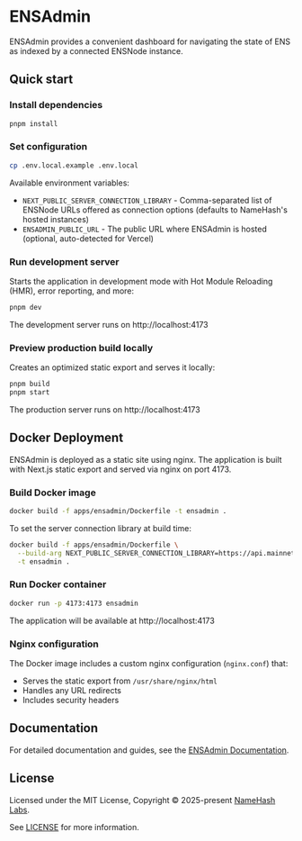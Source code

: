 # ENSAdmin

ENSAdmin provides a convenient dashboard for navigating the state of ENS as indexed by a connected ENSNode instance.

## Quick start

### Install dependencies

```bash
pnpm install
```

### Set configuration

```bash
cp .env.local.example .env.local
```

Available environment variables:

- `NEXT_PUBLIC_SERVER_CONNECTION_LIBRARY` - Comma-separated list of ENSNode URLs offered as connection options (defaults to NameHash's hosted instances)
- `ENSADMIN_PUBLIC_URL` - The public URL where ENSAdmin is hosted (optional, auto-detected for Vercel)

### Run development server

Starts the application in development mode with Hot Module Reloading (HMR), error reporting, and more:

```bash
pnpm dev
```

The development server runs on http://localhost:4173

### Preview production build locally

Creates an optimized static export and serves it locally:

```bash
pnpm build
pnpm start
```

The production server runs on http://localhost:4173

## Docker Deployment

ENSAdmin is deployed as a static site using nginx. The application is built with Next.js static export and served via nginx on port 4173.

### Build Docker image

```bash
docker build -f apps/ensadmin/Dockerfile -t ensadmin .
```

To set the server connection library at build time:

```bash
docker build -f apps/ensadmin/Dockerfile \
  --build-arg NEXT_PUBLIC_SERVER_CONNECTION_LIBRARY=https://api.mainnet.ensnode.io,https://api.sepolia.ensnode.io \
  -t ensadmin .
```

### Run Docker container

```bash
docker run -p 4173:4173 ensadmin
```

The application will be available at http://localhost:4173

### Nginx configuration

The Docker image includes a custom nginx configuration (`nginx.conf`) that:

- Serves the static export from `/usr/share/nginx/html`
- Handles any URL redirects
- Includes security headers

## Documentation

For detailed documentation and guides, see the [ENSAdmin Documentation](https://ensnode.io/ensadmin).

## License

Licensed under the MIT License, Copyright © 2025-present [NameHash Labs](https://namehashlabs.org).

See [LICENSE](./LICENSE) for more information.
